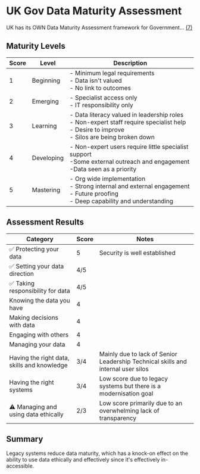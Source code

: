 # UK Gov Data Maturity Assessment

UK has its OWN Data Maturity Assessment framework for Government... [(7)](./references_1.md#data-maturity-assessment-for-government)

## Maturity Levels

| Score | Level | Description |
|-------|-------|-------------|
| 1 | Beginning | - Minimum legal requirements<br> - Data isn't valued<br> - No link to outcomes |
| 2 | Emerging | - Specialist access only<br> - IT responsibility only |
| 3 | Learning | - Data literacy valued in leadership roles<br> - Non-expert staff require specialist help<br> - Desire to improve<br> - Silos are being broken down |
| 4 | Developing | - Non-expert users require little specialist support<br> -Some external outreach and engagement<br> -Data seen as a priority |
| 5 | Mastering | - Org wide implementation<br> - Strong internal and external engagement<br> - Future proofing<br> - Deep capability and understanding |

## Assessment Results

| Category | Score | Notes |
|----------|-------|-------|
| ✅ Protecting your data | 5 | Security is well established |
| ✅ Setting your data direction | 4/5 | |
| ✅ Taking responsibility for data | 4/5 | |
| Knowing the data you have | 4 | |
| Making decisions with data | 4 |  
| Engaging with others | 4 | |
| Managing your data | 4 | |
| Having the right data, skills and knowledge | 3/4 | Mainly due to lack of Senior Leadership Technical skills and internal user silos |
| Having the right systems | 3/4 | Low score due to legacy systems but there is a modernisation goal |
| ⚠️ Managing and using data ethically | 2/3 | Low score primarily due to an overwhelming lack of transparency |

## Summary
Legacy systems reduce data maturity, which has a knock-on effect on the ability to use data ethically and effectively since it's effectively in-accessible.

